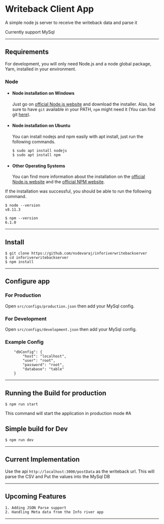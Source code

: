 # Writeback Client App

A simple node js server to receive the writeback data and parse it

Currently support MySql

---
## Requirements

For development, you will only need Node.js and a node global package, Yarn, installed in your environment.

### Node
- #### Node installation on Windows

  Just go on [official Node.js website](https://nodejs.org/) and download the installer.
Also, be sure to have `git` available in your PATH, `npm` might need it (You can find git [here](https://git-scm.com/)).

- #### Node installation on Ubuntu

  You can install nodejs and npm easily with apt install, just run the following commands.

      $ sudo apt install nodejs
      $ sudo apt install npm

- #### Other Operating Systems
  You can find more information about the installation on the [official Node.js website](https://nodejs.org/) and the [official NPM website](https://npmjs.org/).

If the installation was successful, you should be able to run the following command.

    $ node --version
    v8.11.3

    $ npm --version
    6.1.0

---

## Install

    $ git clone https://github.com/nsdevaraj/inforiverwritebackserver
    $ cd inforiverwritebackserver
    $ npm install

---
## Configure app

### For Production
Open `src/configs/production.json` then add your MySql config.
### For Development
Open `src/configs/development.json` then add your MySql config.

### Example Config
```
    "dbConfig": {
        "host": "localhost",
        "user": "root",
        "password": "root",
        "database": "table"
    }
```
---
## Running the Build for production

    $ npm run start
This command will start the application in production mode
#A
## Simple build for Dev

    $ npm run dev
---
## Current Implementation

Use the api `http://localhost:3000/postData` as the writeback url. This will parse the CSV and Put the values into the MySql DB

---
## Upcoming Features
    1. Adding JSON Parse support
    2. Handling Meta data from the Info river app

---